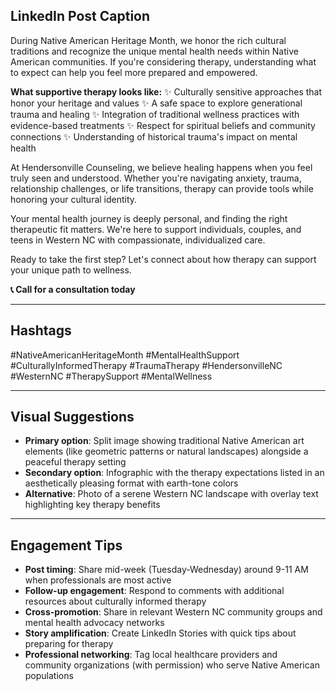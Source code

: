 ## LinkedIn Post Caption

During Native American Heritage Month, we honor the rich cultural traditions and recognize the unique mental health needs within Native American communities. If you're considering therapy, understanding what to expect can help you feel more prepared and empowered.

**What supportive therapy looks like:**
✨ Culturally sensitive approaches that honor your heritage and values
✨ A safe space to explore generational trauma and healing
✨ Integration of traditional wellness practices with evidence-based treatments
✨ Respect for spiritual beliefs and community connections
✨ Understanding of historical trauma's impact on mental health

At Hendersonville Counseling, we believe healing happens when you feel truly seen and understood. Whether you're navigating anxiety, trauma, relationship challenges, or life transitions, therapy can provide tools while honoring your cultural identity.

Your mental health journey is deeply personal, and finding the right therapeutic fit matters. We're here to support individuals, couples, and teens in Western NC with compassionate, individualized care.

Ready to take the first step? Let's connect about how therapy can support your unique path to wellness.

**📞 Call for a consultation today**

---

## Hashtags
#NativeAmericanHeritageMonth #MentalHealthSupport #CulturallyInformedTherapy #TraumaTherapy #HendersonvilleNC #WesternNC #TherapySupport #MentalWellness

---

## Visual Suggestions
- **Primary option**: Split image showing traditional Native American art elements (like geometric patterns or natural landscapes) alongside a peaceful therapy setting
- **Secondary option**: Infographic with the therapy expectations listed in an aesthetically pleasing format with earth-tone colors
- **Alternative**: Photo of a serene Western NC landscape with overlay text highlighting key therapy benefits

---

## Engagement Tips
- **Post timing**: Share mid-week (Tuesday-Wednesday) around 9-11 AM when professionals are most active
- **Follow-up engagement**: Respond to comments with additional resources about culturally informed therapy
- **Cross-promotion**: Share in relevant Western NC community groups and mental health advocacy networks
- **Story amplification**: Create LinkedIn Stories with quick tips about preparing for therapy
- **Professional networking**: Tag local healthcare providers and community organizations (with permission) who serve Native American populations